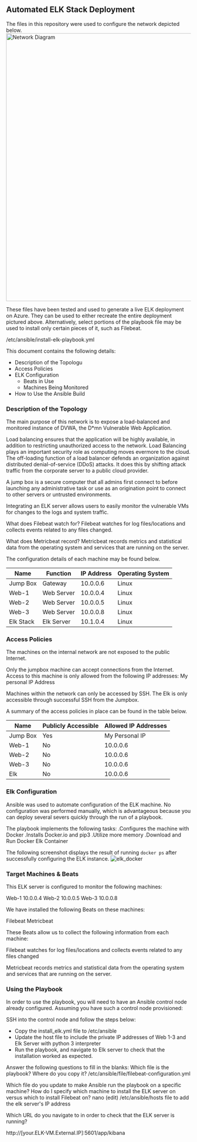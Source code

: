 ## Automated ELK Stack Deployment

The files in this repository were used to configure the network depicted below.
<img width="728" alt="Network Diagram" src="https://user-images.githubusercontent.com/86851214/143726686-9fa1f858-33df-47c3-a6ce-25d391f306e7.png">

These files have been tested and used to generate a live ELK deployment on Azure. They can be used to either recreate the entire deployment pictured above. Alternatively, select portions of the playbook file may be used to install only certain pieces of it, such as Filebeat.

  
/etc/ansible/install-elk-playbook.yml

This document contains the following details:
- Description of the Topologu
- Access Policies
- ELK Configuration
  - Beats in Use
  - Machines Being Monitored
- How to Use the Ansible Build


### Description of the Topology

The main purpose of this network is to expose a load-balanced and monitored instance of DVWA, the D*mn Vulnerable Web Application.

Load balancing ensures that the application will be highly available, in addition to restricting unauthorized access to the network. Load Balancing plays an important security role as computing moves evermore to the cloud. The off-loading function of a load balancer defends an organization against distributed denial-of-service (DDoS) attacks. It does this by shifting attack traffic from the corporate server to a public cloud provider. 

A jump box is a secure computer that all admins first connect to before launching any administrative task or use as an origination point to connect to other servers or untrusted environments.

Integrating an ELK server allows users to easily monitor the vulnerable VMs for changes to the logs and system traffic.

What does Filebeat watch for?
Filebeat watches for log files/locations and collects events related to any files changed. 

What does Metricbeat record?
Metricbeat records metrics and statistical data from the operating system and services that are running on the server.

The configuration details of each machine may be found below.

| Name     | Function | IP Address | Operating System |
|----------|----------|------------|------------------|
| Jump Box | Gateway  | 10.0.0.6   | Linux            |
| Web-1    |Web Server| 10.0.0.4   | Linux            |
| Web-2    |Web Server| 10.0.0.5   | Linux            |
| Web-3    |Web Server| 10.0.0.8   | Linux            |
| Elk Stack|Elk Server| 10.1.0.4   | Linux            |

### Access Policies

The machines on the internal network are not exposed to the public Internet. 

Only the jumpbox machine can accept connections from the Internet. Access to this machine is only allowed from the following IP addresses: My personal IP Address

Machines within the network can only be accessed by SSH.
The Elk is only accessible through successful SSH from the Jumpbox.

A summary of the access policies in place can be found in the table below.

| Name     | Publicly Accessible | Allowed IP Addresses |
|----------|---------------------|----------------------|
| Jump Box | Yes                 | My Personal IP       |
| Web-1    | No                  | 10.0.0.6             |
| Web-2    | No                  | 10.0.0.6             |  
| Web-3    | No                  | 10.0.0.6             |
| Elk      | No                  | 10.0.0.6             |

### Elk Configuration

Ansible was used to automate configuration of the ELK machine. No configuration was performed manually, which is advantageous because you can deploy several severs quickly through the run of a playbook.

The playbook implements the following tasks:
.Configures the machine with Docker
.Installs Docker.io and pip3
.Utilize more memory
.Download and Run Docker Elk Container

The following screenshot displays the result of running `docker ps` after successfully configuring the ELK instance.
![elk_docker](https://user-images.githubusercontent.com/86851214/143726706-1a1bd39d-58d1-4901-8a8e-0dfc63acb79c.png)

### Target Machines & Beats
This ELK server is configured to monitor the following machines:

Web-1 10.0.0.4
Web-2 10.0.0.5
Web-3 10.0.0.8

We have installed the following Beats on these machines:

Filebeat
Metricbeat

These Beats allow us to collect the following information from each machine:

Filebeat watches for log files/locations and collects events related to any files changed

Metricbeat records metrics and statistical data from the operating system and services that are running on the server.

### Using the Playbook
In order to use the playbook, you will need to have an Ansible control node already configured. Assuming you have such a control node provisioned: 

SSH into the control node and follow the steps below:
- Copy the install_elk.yml file to /etc/ansible
- Update the host file to include the private IP addresses of Web 1-3 and Elk Server with python 3 interpreter
- Run the playbook, and navigate to Elk server to check that the installation worked as expected.

Answer the following questions to fill in the blanks:
Which file is the playbook? Where do you copy it?
/etc/ansible/file/filebeat-configuration.yml

Which file do you update to make Ansible run the playbook on a specific machine? How do I specify which machine to install the ELK server on versus which to install Filebeat on?
nano (edit) /etc/ansible/hosts file to add the elk server's IP address

Which URL do you navigate to in order to check that the ELK server is running?

http://[your.ELK-VM.External.IP]:5601/app/kibana
